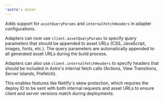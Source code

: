 ```yaml
---
'astro': minor
---
```


Adds support for `assetQueryParams` and `internalFetchHeaders` in adapter configurations.

Adapters can now use `client.assetQueryParams` to specify query parameters that should be appended to asset URLs (CSS, JavaScript, images, fonts, etc.). The query parameters are automatically appended to all generated asset URLs during the build process.

Adapters can also use `client.internalFetchHeaders` to specify headers that should be included in Astro's internal fetch calls (Actions, View Transitions, Server Islands, Prefetch).

This enables features like Netlify's skew protection, which requires the deploy ID to be sent with both internal requests and asset URLs to ensure client and server versions match during deployments.
